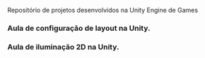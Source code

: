 Repositório de projetos desenvolvidos na Unity Engine de Games

### Aula de configuração de layout na Unity.
### Aula de iluminação 2D na Unity.
